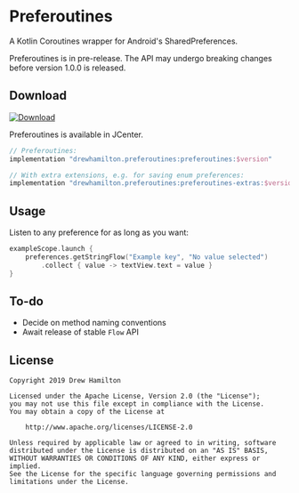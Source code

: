 # Preferoutines
A Kotlin Coroutines wrapper for Android's SharedPreferences.

Preferoutines is in pre-release. The API may undergo breaking changes before version 1.0.0 is released.

## Download
[ ![Download](https://api.bintray.com/packages/drewhamilton/Preferoutines/Preferoutines/images/download.svg) ](https://bintray.com/drewhamilton/Preferoutines)

Preferoutines is available in JCenter.

```groovy
// Preferoutines:
implementation "drewhamilton.preferoutines:preferoutines:$version"

// With extra extensions, e.g. for saving enum preferences:
implementation "drewhamilton.preferoutines:preferoutines-extras:$version"
```

## Usage
Listen to any preference for as long as you want:
```kotlin
exampleScope.launch {
    preferences.getStringFlow("Example key", "No value selected")
        .collect { value -> textView.text = value }
}
```

## To-do
* Decide on method naming conventions
* Await release of stable `Flow` API

## License
```
Copyright 2019 Drew Hamilton

Licensed under the Apache License, Version 2.0 (the "License");
you may not use this file except in compliance with the License.
You may obtain a copy of the License at

    http://www.apache.org/licenses/LICENSE-2.0

Unless required by applicable law or agreed to in writing, software
distributed under the License is distributed on an "AS IS" BASIS,
WITHOUT WARRANTIES OR CONDITIONS OF ANY KIND, either express or implied.
See the License for the specific language governing permissions and
limitations under the License.
```
